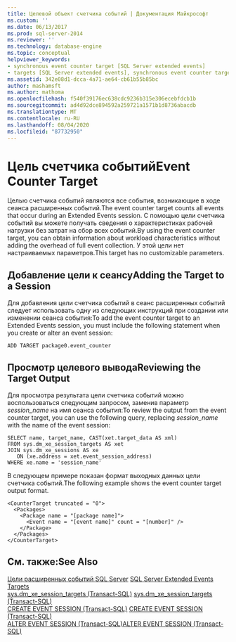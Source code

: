 ```yaml
---
title: Целевой объект счетчика событий | Документация Майкрософт
ms.custom: ''
ms.date: 06/13/2017
ms.prod: sql-server-2014
ms.reviewer: ''
ms.technology: database-engine
ms.topic: conceptual
helpviewer_keywords:
- synchronous event counter target [SQL Server extended events]
- targets [SQL Server extended events], synchronous event counter target
ms.assetid: 342e08d1-dcca-4a71-ae64-cb61b55b85bc
author: mashamsft
ms.author: mathoma
ms.openlocfilehash: f540f39176ec638cdc9236b315e306ecebfdcb1b
ms.sourcegitcommit: ad4d92dce894592a259721a1571b1d8736abacdb
ms.translationtype: MT
ms.contentlocale: ru-RU
ms.lasthandoff: 08/04/2020
ms.locfileid: "87732950"
---
```

# <a name="event-counter-target"></a><span data-ttu-id="35c2d-102">Цель счетчика событий</span><span class="sxs-lookup"><span data-stu-id="35c2d-102">Event Counter Target</span></span>
  <span data-ttu-id="35c2d-103">Целью счетчика событий являются все события, возникающие в ходе сеанса расширенных событий.</span><span class="sxs-lookup"><span data-stu-id="35c2d-103">The event counter target counts all events that occur during an Extended Events session.</span></span> <span data-ttu-id="35c2d-104">С помощью цели счетчика событий вы можете получать сведения о характеристиках рабочей нагрузки без затрат на сбор всех событий.</span><span class="sxs-lookup"><span data-stu-id="35c2d-104">By using the event counter target, you can obtain information about workload characteristics without adding the overhead of full event collection.</span></span> <span data-ttu-id="35c2d-105">У этой цели нет настраиваемых параметров.</span><span class="sxs-lookup"><span data-stu-id="35c2d-105">This target has no customizable parameters.</span></span>  
  
## <a name="adding-the-target-to-a-session"></a><span data-ttu-id="35c2d-106">Добавление цели к сеансу</span><span class="sxs-lookup"><span data-stu-id="35c2d-106">Adding the Target to a Session</span></span>  
 <span data-ttu-id="35c2d-107">Для добавления цели счетчика событий в сеанс расширенных событий следует использовать одну из следующих инструкций при создании или изменении сеанса события:</span><span class="sxs-lookup"><span data-stu-id="35c2d-107">To add the event counter target to an Extended Events session, you must include the following statement when you create or alter an event session:</span></span>  
  
```  
ADD TARGET package0.event_counter  
```  
  
## <a name="reviewing-the-target-output"></a><span data-ttu-id="35c2d-108">Просмотр целевого вывода</span><span class="sxs-lookup"><span data-stu-id="35c2d-108">Reviewing the Target Output</span></span>  
 <span data-ttu-id="35c2d-109">Для просмотра результата цели счетчика событий можно воспользоваться следующим запросом, заменив параметр *session_name* на имя сеанса события:</span><span class="sxs-lookup"><span data-stu-id="35c2d-109">To review the output from the event counter target, you can use the following query, replacing *session_name* with the name of the event session:</span></span>  
  
```  
SELECT name, target_name, CAST(xet.target_data AS xml)  
FROM sys.dm_xe_session_targets AS xet  
JOIN sys.dm_xe_sessions AS xe  
   ON (xe.address = xet.event_session_address)  
WHERE xe.name = 'session_name'  
```  
  
 <span data-ttu-id="35c2d-110">В следующем примере показан формат выходных данных цели счетчика событий.</span><span class="sxs-lookup"><span data-stu-id="35c2d-110">The following example shows the event counter target output format.</span></span>  
  
```  
<CounterTarget truncated = "0">  
  <Packages>  
    <Package name = "[package name]">  
      <Event name = "[event name]" count = "[number]" />  
    </Package>  
  </Packages>  
</CounterTarget>  
```  
  
## <a name="see-also"></a><span data-ttu-id="35c2d-111">См. также:</span><span class="sxs-lookup"><span data-stu-id="35c2d-111">See Also</span></span>  
 <span data-ttu-id="35c2d-112">[Цели расширенных событий SQL Server](../../2014/database-engine/sql-server-extended-events-targets.md) </span><span class="sxs-lookup"><span data-stu-id="35c2d-112">[SQL Server Extended Events Targets](../../2014/database-engine/sql-server-extended-events-targets.md) </span></span>  
 <span data-ttu-id="35c2d-113">[sys.dm_xe_session_targets (Transact-SQL)](/sql/relational-databases/system-dynamic-management-views/sys-dm-xe-session-targets-transact-sql) </span><span class="sxs-lookup"><span data-stu-id="35c2d-113">[sys.dm_xe_session_targets &#40;Transact-SQL&#41;](/sql/relational-databases/system-dynamic-management-views/sys-dm-xe-session-targets-transact-sql) </span></span>  
 <span data-ttu-id="35c2d-114">[CREATE EVENT SESSION (Transact-SQL)](/sql/t-sql/statements/create-event-session-transact-sql) </span><span class="sxs-lookup"><span data-stu-id="35c2d-114">[CREATE EVENT SESSION &#40;Transact-SQL&#41;](/sql/t-sql/statements/create-event-session-transact-sql) </span></span>  
 [<span data-ttu-id="35c2d-115">ALTER EVENT SESSION (Transact-SQL)</span><span class="sxs-lookup"><span data-stu-id="35c2d-115">ALTER EVENT SESSION &#40;Transact-SQL&#41;</span></span>](/sql/t-sql/statements/alter-event-session-transact-sql)  
  
  
